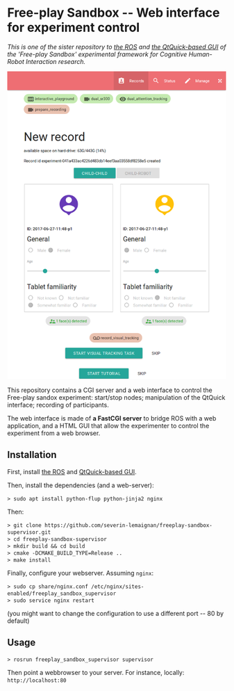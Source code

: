 Free-play Sandbox -- Web interface for experiment control
=========================================================

*This is one of the sister repository to  [the
ROS](https://github.com/severin-lemaignan/freeplay-sandbox-ros) and [the
QtQuick-based GUI](https://github.com/severin-lemaignan/freeplay-sandbox-qt) of
the 'Free-play Sandbox' experimental framework for Cognitive Human-Robot
Interaction research.*

![Supervisor screenshot](docs/supervisor.png)

This repository contains a CGI server and a web interface to control the
Free-play sandox experiment: start/stop nodes; manipulation of the QtQuick
interface; recording of participants.

The web interface is made of **a FastCGI server** to bridge ROS with a web
application, and a HTML GUI that allow the experimenter to control the
experiment from a web browser.


Installation
------------

First, install [the ROS](https://github.com/severin-lemaignan/freeplay-sandbox-ros) and [QtQuick-based GUI](https://github.com/severin-lemaignan/freeplay-sandbox-qt).


Then, install the dependencies (and a web-server):

```
> sudo apt install python-flup python-jinja2 nginx
```

Then:

```
> git clone https://github.com/severin-lemaignan/freeplay-sandbox-supervisor.git
> cd freeplay-sandbox-supervisor
> mkdir build && cd build
> cmake -DCMAKE_BUILD_TYPE=Release ..
> make install
```

Finally, configure your webserver. Assuming `nginx`:

```
> sudo cp share/nginx.conf /etc/nginx/sites-enabled/freeplay_sandbox_supervisor
> sudo service nginx restart
```

(you might want to change the configuration to use a different port -- 80 by
default)

Usage
-----

```
> rosrun freeplay_sandbox_supervisor supervisor
```

Then point a webbrowser to your server. For instance, locally: `http://localhost:80`


